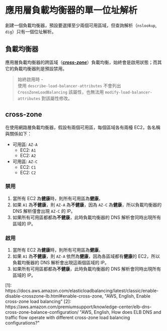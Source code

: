 # 應用層負載均衡器的單一位址解析

創建一個負載均衡器，預設要選擇至少兩個可用區域，但查詢解析（`nslookup`, `dig`）只有一個位址解析。

## 負載均衡器

應用層負載均衡器的跨區域（[***cross-zone***](#cross-zone)）負載均衡，始終會是啟用狀態；而其它的負載均衡器則是預設禁用。

> 始終啟用時 -  
> 使用 `describe-load-balancer-attributes` 不會列出 `CrossZoneLoadBalancing` 該屬性，也無法用 `modify-load-balancer-attributes` 對該屬性修改。

## cross-zone

在使用網路層負載均衡器，假設有兩個可用區，每個區域各有兩檯 EC2，各名稱與關係如下：

- 可用區: `AZ-A`
    - EC2: `A1`
    - EC2: `A2`
- 可用區: `AZ-C`
    - EC2: `C1`
    - EC2: `C2`

### 禁用

1. 當所有 EC2 為**健康**時，則所有可用區為**健康**。
2. 如果 `A1` 為**不健康**，則 `AZ-A` 為**不健康**，因為 `AZ-C` 為**健康**，所以負載均衡器的 DNS 解析僅會出現 `AZ-C` 的 IP。
3. 如果所有可用區都都為**不健康**，此時負載均衡器的 DNS 解析會同時出現所有區域的 IP。

### 啟用

1. 當所有 EC2 為**健康**時，則所有可用區為**健康**。
2. 如果 `A1` 為**不健康**，則 `AZ-A` 依然為**健康**，因為各區域都有**健康**的 EC2，所以負載均衡器的 DNS 解析會出現這兩個區域的 IP。
3. 如果所有可用區都都為**不健康**，此時負載均衡器的 DNS 解析會同時出現所有區域的 IP。

<!-->

[1]: https://docs.aws.amazon.com/elasticloadbalancing/latest/classic/enable-disable-crosszone-lb.html#enable-cross-zone, "AWS, English, Enable cross-zone load balancing"

[2]: https://aws.amazon.com/premiumsupport/knowledge-center/elb-dns-cross-zone-balance-configuration/ "AWS, English, How does ELB DNS and traffic flow operate with different cross-zone load balancing configurations?"